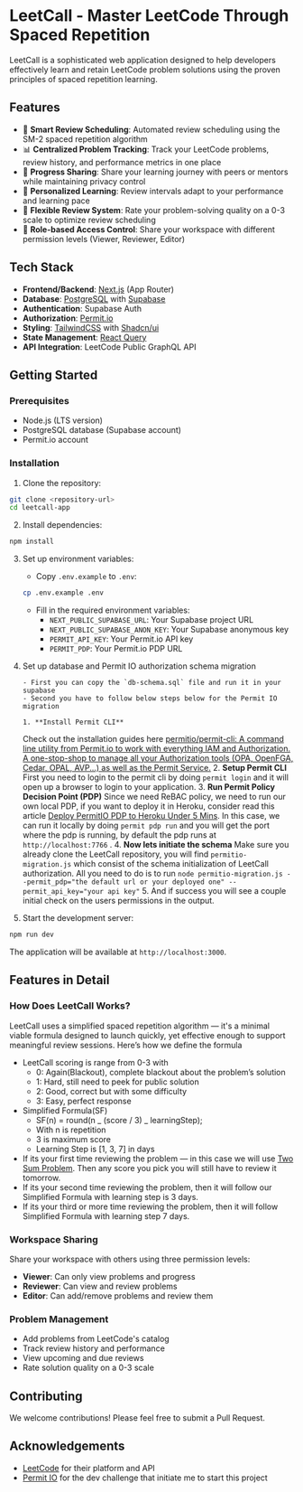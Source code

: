 # LeetCall - Master LeetCode Through Spaced Repetition

LeetCall is a sophisticated web application designed to help developers effectively learn and retain LeetCode problem solutions using the proven principles of spaced repetition learning.

## Features

- 🧠 **Smart Review Scheduling**: Automated review scheduling using the SM-2 spaced repetition algorithm
- 📊 **Centralized Problem Tracking**: Track your LeetCode problems, review history, and performance metrics in one place
- 🤝 **Progress Sharing**: Share your learning journey with peers or mentors while maintaining privacy control
- 🎯 **Personalized Learning**: Review intervals adapt to your performance and learning pace
- 🔄 **Flexible Review System**: Rate your problem-solving quality on a 0-3 scale to optimize review scheduling
- 🔐 **Role-based Access Control**: Share your workspace with different permission levels (Viewer, Reviewer, Editor)

## Tech Stack

- **Frontend/Backend**: [Next.js](https://nextjs.org/) (App Router)
- **Database**: [PostgreSQL](https://www.postgresql.org/) with [Supabase](https://supabase.com/)
- **Authentication**: Supabase Auth
- **Authorization**: [Permit.io](https://www.permit.io/)
- **Styling**: [TailwindCSS](https://tailwindcss.com/) with [Shadcn/ui](https://ui.shadcn.com/)
- **State Management**: [React Query](https://tanstack.com/query)
- **API Integration**: LeetCode Public GraphQL API

## Getting Started

### Prerequisites

- Node.js (LTS version)
- PostgreSQL database (Supabase account)
- Permit.io account

### Installation

1. Clone the repository:

```bash
git clone <repository-url>
cd leetcall-app
```

2. Install dependencies:

```bash
npm install
```

3.  Set up environment variables:

    - Copy `.env.example` to `.env`:

    ```bash
    cp .env.example .env
    ```

    - Fill in the required environment variables:
      - `NEXT_PUBLIC_SUPABASE_URL`: Your Supabase project URL
      - `NEXT_PUBLIC_SUPABASE_ANON_KEY`: Your Supabase anonymous key
      - `PERMIT_API_KEY`: Your Permit.io API key
      - `PERMIT_PDP`: Your Permit.io PDP URL

4.  Set up database and Permit IO authorization schema migration

        - First you can copy the `db-schema.sql` file and run it in your supabase
        - Second you have to follow below steps below for the Permit IO migration

        1. **Install Permit CLI**

    Check out the installation guides here [permitio/permit-cli: A command line utility from Permit.io to work with everything IAM and Authorization. A one-stop-shop to manage all your Authorization tools (OPA, OpenFGA, Cedar, OPAL, AVP...) as well as the Permit Service.](https://github.com/permitio/permit-cli) 2. **Setup Permit CLI**
    First you need to login to the permit cli by doing `permit login` and it will open up a browser to login to your application. 3. **Run Permit Policy Decision Point (PDP)**
    Since we need ReBAC policy, we need to run our own local PDP, if you want to deploy it in Heroku, consider read this article [Deploy PermitIO PDP to Heroku Under 5 Mins]().
    In this case, we can run it locally by doing `permit pdp run` and you will get the port where the pdp is running, by default the pdp runs at `http://localhost:7766` . 4. **Now lets initiate the schema**
    Make sure you already clone the LeetCall repository, you will find `permitio-migration.js` which consist of the schema initialization of LeetCall authorization. All you need to do is to run `node permitio-migration.js --permit_pdp="the default url or your deployed one" --permit_api_key="your api key"` 5. And if success you will see a couple initial check on the users permissions in the output.

5.  Start the development server:

```bash
npm run dev
```

The application will be available at `http://localhost:3000`.

## Features in Detail

### How Does LeetCall Works?

LeetCall uses a simplified spaced repetition algorithm — it's a minimal viable formula designed to launch quickly, yet effective enough to support meaningful review sessions. Here’s how we define the formula

- LeetCall scoring is range from 0-3 with
  - 0: Again(Blackout), complete blackout about the problem’s solution
  - 1: Hard, still need to peek for public solution
  - 2: Good, correct but with some difficulty
  - 3: Easy, perfect response
- Simplified Formula(SF)
  - SF(n) = round(n _ (score / 3) _ learningStep);
  - With n is repetition
  - 3 is maximum score
  - Learning Step is [1, 3, 7] in days
- If its your first time reviewing the problem — in this case we will use [Two Sum Problem](https://leetcode.com/problems/two-sum/description/). Then any score you pick you will still have to review it tomorrow.
- If its your second time reviewing the problem, then it will follow our Simplified Formula with learning step is 3 days.
- If its your third or more time reviewing the problem, then it will follow Simplified Formula with learning step 7 days.

### Workspace Sharing

Share your workspace with others using three permission levels:

- **Viewer**: Can only view problems and progress
- **Reviewer**: Can view and review problems
- **Editor**: Can add/remove problems and review them

### Problem Management

- Add problems from LeetCode's catalog
- Track review history and performance
- View upcoming and due reviews
- Rate solution quality on a 0-3 scale

## Contributing

We welcome contributions! Please feel free to submit a Pull Request.

## Acknowledgements

- [LeetCode](https://leetcode.com/) for their platform and API
- [Permit IO](https://permit.io) for the dev challenge that initiate me to start this project
